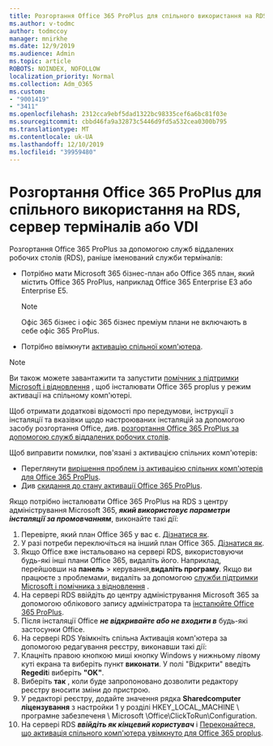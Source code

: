 ```yaml
---
title: Розгортання Office 365 ProPlus для спільного використання на RDS, сервер терміналів або VDI
ms.author: v-todmc
author: todmccoy
manager: mnirkhe
ms.date: 12/9/2019
ms.audience: Admin
ms.topic: article
ROBOTS: NOINDEX, NOFOLLOW
localization_priority: Normal
ms.collection: Adm_O365
ms.custom:
- "9001419"
- "3411"
ms.openlocfilehash: 2312cca9ebf5dad1322bc98335cef6a6bc81f03e
ms.sourcegitcommit: cbbd46fa9a32873c5446d9fd5a532cea0300b795
ms.translationtype: MT
ms.contentlocale: uk-UA
ms.lasthandoff: 12/10/2019
ms.locfileid: "39959480"
---
```

# <a name="deploying-office-365-proplus-for-shared-use-on-rds-terminal-server-or-vdi"></a>Розгортання Office 365 ProPlus для спільного використання на RDS, сервер терміналів або VDI

Розгортання Office 365 ProPlus за допомогою служб віддалених робочих столів (RDS), раніше іменований служби терміналів:
- Потрібно мати Microsoft 365 бізнес-план або Office 365 план, який містить Office 365 ProPlus, наприклад Office 365 Enterprise E3 або Enterprise E5.
   > [!NOTE] 
   > Офіс 365 бізнес і офіс 365 бізнес преміум плани не включають в себе офіс 365 ProPlus.
- Потрібно ввімкнути [активацію спільної комп'ютера](https://docs.microsoft.com/DeployOffice/overview-of-shared-computer-activation-for-office-365-proplus).

> [!NOTE]
> Ви також можете завантажити та запустити [помічник з підтримки Microsoft і відновлення](https://aka.ms/SaRA_OfficeSCA_M365Portal) , щоб інсталювати Office 365 proplus у режим активації на спільному комп'ютері.

Щоб отримати додаткові відомості про передумови, інструкції з інсталяції та вказівки щодо настроюваних інсталяцій за допомогою засобу розгортання Office, див. [розгортання Office 365 ProPlus за допомогою служб віддалених робочих столів](https://docs.microsoft.com/DeployOffice/deploy-office-365-proplus-by-using-remote-desktop-services).

Щоб виправити помилки, пов'язані з активацією спільних комп'ютерів:
- Переглянути [вирішення проблем із активацією спільних комп'ютерів для Office 365 ProPlus](https://docs.microsoft.com/DeployOffice/troubleshoot-issues-with-shared-computer-activation-for-office-365-proplus).
- Див [скидання до стану активації Office 365 ProPlus](https://go.microsoft.com/fwlink/?linkid=2109218).

Якщо потрібно інсталювати Office 365 ProPlus на RDS з центру адміністрування Microsoft 365, ***який використовує параметри інсталяції за промовчанням***, виконайте такі дії:

1.  Перевірте, який план Office 365 у вас є. [Дізнатися як](https://docs.microsoft.com/office365/admin/admin-overview/what-subscription-do-i-have).
2.  У разі потреби переключіться на інший план Office 365. [Дізнатися як](https://docs.microsoft.com/office365/admin/subscriptions-and-billing/switch-to-a-different-plan).
3.  Якщо Office вже інстальовано на сервері RDS, використовуючи будь-які інші плани Office 365, видаліть його. Наприклад, перейшовши на **панель** > керування,**видаліть програму**. Якщо ви працюєте з проблемами, видаліть за допомогою [служби підтримки Microsoft і помічника з відновлення](https://aka.ms/SARA-OfficeUninstall-Alchemy) .
4.  На сервері RDS ввійдіть до центру адміністрування Microsoft 365 за допомогою облікового запису адміністратора та [інсталюйте Office 365 ProPlus](https://portal.office.com/OLS/MySoftware.aspx).
5.  Після інсталяції Office ***не відкривайте або не входити в*** будь-які застосунки Office.
6.  На сервері RDS Увімкніть спільна Активація комп'ютера за допомогою редагування реєстру, виконавши такі дії:
   1. Клацніть правою кнопкою миші кнопку Windows у нижньому лівому куті екрана та виберіть пункт **виконати**. У полі "Відкрити" введіть **Regedit**і виберіть **"OK"**.
   2. Виберіть **так** , коли буде запропоновано дозволити редактору реєстру вносити зміни до пристрою.
   3. У редакторі реєстру, додайте значення рядка **Sharedcomputer ліцензування** з настройки 1 у розділі HKEY_LOCAL_MACHINE \ програмне забезпеченя \ Microsoft \Office\ClickToRun\Configuration.
   4. На сервері RDS ***ввійдіть як кінцевий користувач*** і [Переконайтеся, що активація спільного комп'ютера увімкнуто для Office 365 proplus](https://docs.microsoft.com/DeployOffice/troubleshoot-issues-with-shared-computer-activation-for-office-365-proplus#verify-that-activation-for-office-365-proplus-succeeded).

